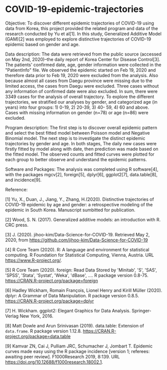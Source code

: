# COVID-19-epidemic-trajectories
Objective: To discover different epidemic trajectories of COVID-19 using data from Korea, this project provided the related program and data of the research conducted by Yu et al[1]. In this study, Generalized Additive Model (GAM)[2] was employed to explore distinctive trajectories of COVID-19 epidemic based on gender and age.

Data description: The data were retrieved from the public source (accessed on May 2nd, 2020)–the daily report of Korea Center for Disease Control[3]. The patients' confirmed date, age, gender information were collected in the "PatientInfo" file. We observed the epidemic started on Feb 19, 2020 and therefore data prior to Feb 19, 2020 were excluded from the analysis. Also because almost all cases from Daegu province were missing due to the limited access, the cases from Daegu were excluded. Three cases without any information of confirmed date were also excluded. In sum, there were 3349 cases for the analysis of overall trajectory. To explore the different trajectories, we stratified our analyses by gender, and categorized age (in years) into four groups: 1) 0-19, 2) 20-39, 3) 40- 59, 4) 60 and above. Cases with missing information on gender (n=78) or age (n=86) were excluded.   

Program description: The first step is to discover overall epidemic pattern and select the best fitted model between Poisson model and Negative Binomial model. The next step is to investigate the distinct epidemic trajectories by gender and age. In both stages, The daily new cases were firstly fitted by model along with date, then prediction was made based on the fitted model. The observed counts and fitted curves were plotted for each group to better observe and understand the epidemic patterns. 

Software and Packages: The analysis was completed using R software[4], with the packages mgcv[2], foreign[5], dplyr[6], ggplot2[7], data.table[8], and incidence[9].

Reference:

[1] Yu, X., Duan, J., Jiang, Y., Zhang, H.(2020). Distinctive trajectories of COVID-19 epidemic by age and gender: a retrospective
modeling of the epidemic in South Korea. Manuscript sumbitted for publication.

[2] Wood, S. N. (2017). Generalized additive models: an introduction with R. CRC press.

[3] J. (2020). jihoo-kim/Data-Science-for-COVID-19. Retrieved May 2, 2020, from https://github.com/jihoo-kim/Data-Science-for-COVID-19

[4] R Core Team (2020). R: A language and environment for statistical computing. R Foundation for Statistical Computing, Vienna, Austria. URL https://www.R-project.org/.

[5] R Core Team (2020). foreign: Read Data Stored by 'Minitab', 'S', 'SAS', 'SPSS', 'Stata', 'Systat', 'Weka', 'dBase', .... R package version 0.8-75. https://CRAN.R-project.org/package=foreign

[6] Hadley Wickham, Romain François, Lionel Henry and Kirill Müller (2020). dplyr: A Grammar of Data Manipulation. R package version 0.8.5. https://CRAN.R-project.org/package=dplyr

[7] H. Wickham. ggplot2: Elegant Graphics for Data Analysis. Springer-Verlag New York, 2016.

[8] Matt Dowle and Arun Srinivasan (2019). data.table: Extension of `data.frame`. R package version 1.12.8. https://CRAN.R-project.org/package=data.table

[9] Kamvar ZN, Cai J, Pulliam JRC, Schumacher J, Jombart T. Epidemic curves made easy using the R package incidence [version 1; referees: awaiting peer review]. F1000Research 2019, 8:139. URL https://doi.org/10.12688/f1000research.18002.1.
